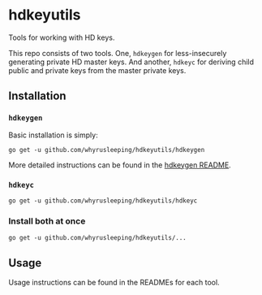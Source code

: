 # hdkeyutils

Tools for working with HD keys.

This repo consists of two tools. One, `hdkeygen` for less-insecurely generating
private HD master keys. And another, `hdkeyc` for deriving child public and
private keys from the master private keys.


## Installation

### `hdkeygen`
Basic installation is simply:
```
go get -u github.com/whyrusleeping/hdkeyutils/hdkeygen
```

More detailed instructions can be found in the [hdkeygen README](./hdkeygen/README.md).

### `hdkeyc`
```
go get -u github.com/whyrusleeping/hdkeyutils/hdkeyc
```

### Install both at once
```
go get -u github.com/whyrusleeping/hdkeyutils/...
```

## Usage 

Usage instructions can be found in the READMEs for each tool.

